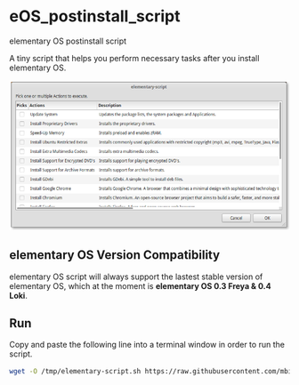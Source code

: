 # eOS_postinstall_script
elementary OS postinstall script

A tiny script that helps you perform necessary tasks after you install elementary OS.

![Screenshot](https://github.com/mbilobrk/eOS_postinstall_script/blob/master/Screenshot.png)

## elementary OS Version Compatibility

elementary OS script will always support the lastest stable version of elementary OS, which at the moment is **elementary OS 0.3 Freya & 0.4 Loki**.

## Run

Copy and paste the following line into a terminal window in order to run the script.

```bash
wget -O /tmp/elementary-script.sh https://raw.githubusercontent.com/mbilobrk/elementary-script/master/eOS_postinstall_script.sh && chmod +x /tmp/eOS_postinstall_script.sh && /tmp/eOS_postinstall_script.sh
```
